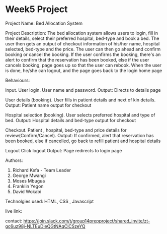 # Week5 Project

Project Name: Bed Allocation System

Project Description: 
The bed allocation system allows users to login, fill in their details, select their preferred hospital, bed-type and book a bed. The user then gets an output of checkout information of his/her name, hospital selected, bed-type and the price. The user can then go ahead and confirm booking or cancel the booking. If the user confirms the booking, there's an alert to confirm that the reservation has been booked, else if the user cancels booking, page goes up so that the user can rebook. When the user is done, he/she can logout, and the page goes back to the login home page

Behaviours:

Input.
User login.
User name and password.
Output: Directs to details page

User details (booking).
User fills in patient details and next of kin details.
Output: Patient name output for checkout


Hospital selection (booking).
User selects preferred hospital and type of bed.
Output: Hospital details and bed-type output for checkout

Checkout.
Patient , hospital, bed-type and price details for review(Confirm/Cancel).
Output: If confirmed, alert that reservation has been booked, else if cancelled, go back to refill patient and hospital details

Logout
Click logout
Output: Page redirects to login page


Authors: 
1. Richard Kefa - Team Leader
2. George Mwangi
3. Moses Mbugua
4. Franklin Yegon
5. David Wokabi


Technolgies used: HTML, CSS , Javascript

live link: 

contact: https://join.slack.com/t/group14prepproject/shared_invite/zt-gc6uz98j-NLTEuDleQGtNAqCiCSzeYQ
